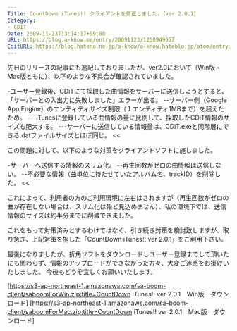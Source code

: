 ```yaml
---
Title: CountDown iTunes!! クライアントを修正しました。（ver 2.0.1）
Category:
- CDiT
Date: 2009-11-23T13:14:17+09:00
URL: https://blog.a-know.me/entry/20091123/1258949657
EditURL: https://blog.hatena.ne.jp/a-know/a-know.hateblo.jp/atom/entry/12921228815727979923
---
```


先日のリリースの記事にも追記しておりましたが、ver2.0において（Win版・Mac版ともに）、以下のような不具合が確認されていました。


>>
-ユーザー登録後、CDiTにて採取した曲情報をサーバーに送信しようとすると、「サーバーとの入出力に失敗しました」エラーが出る。
--サーバー側（Google App Engine）のエンティティサイズ制限（１エンティティ1MBまで）を超えたため。
---iTunesに登録している曲情報の量に比例して、採取したCDiT情報のサイズも肥大する。
---サーバーに送信している情報量は、CDiT.exeと同階層にできる.datファイルサイズとほぼ同じ。
<<


この問題に対して、以下のような対策をクライアントソフトに施しました。

>>
-サーバーへ送信する情報のスリム化。
--再生回数がゼロの曲情報は送信しない。
--不必要な情報（曲単位に持たせていたアルバム名、trackID）を削除した。
<<


これによって、利用者の方のご利用環境に左右はされますが（再生回数がゼロの曲が存在しない場合は、スリム化は殆ど見込めません）、私の環境下では、送信情報のサイズは約半分までに削減できました。

これをもって対策済みとするわけではなく、引き続き対策を検討致しますが、取り急ぎ、上記対策を施した「CountDown iTunes!! ver 2.0.1」をご利用下さい。

最後になりましたが、折角ソフトをダウンロードしユーザー登録までして頂いたにも関わらず、情報のアップロードができなかった方々、大変ご迷惑をお掛けいたしました。
今後もどうぞ宜しくお願いいたします。


[https://s3-ap-northeast-1.amazonaws.com/sa-boom-client/saboomForWin.zip:title=CountDown iTunes!! ver 2.0.1　Win版　ダウンロード]
[https://s3-ap-northeast-1.amazonaws.com/sa-boom-client/saboomForMac.zip:title=CountDown iTunes!! ver 2.0.1　Mac版　ダウンロード]


<script src="https://moshi-moshi.moshimo.works/moshimoshi/a_know_blog/20091123-1258949657?title=CountDown%20iTunes!!%20%E3%82%AF%E3%83%A9%E3%82%A4%E3%82%A2%E3%83%B3%E3%83%88%E3%82%92%E4%BF%AE%E6%AD%A3%E3%81%97%E3%81%BE%E3%81%97%E3%81%9F%E3%80%82%EF%BC%88ver%202.0.1%EF%BC%89"></script>
